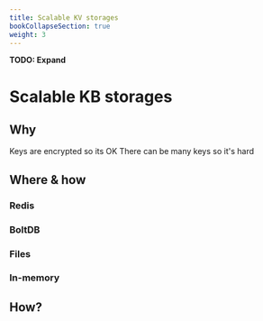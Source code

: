 ```yaml
---
title: Scalable KV storages
bookCollapseSection: true
weight: 3
---
```


**TODO: Expand**

# Scalable KB storages

## Why 

Keys are encrypted so its OK
There can be many keys so it's hard

## Where & how

### Redis
### BoltDB 
### Files
### In-memory 

## How?